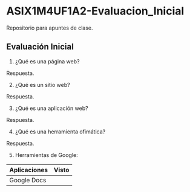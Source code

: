 # ASIX1M4UF1A2-Evaluacion_Inicial

Repositorio para apuntes de clase.

## Evaluación Inicial

1. ¿Qué es una página web?

Respuesta. 

2. ¿Qué es un sitio web?

Respuesta. 

3. ¿Qué es una aplicación web?

Respuesta. 

4. ¿Qué es una herramienta ofimática?

Respuesta.

5. Herramientas de Google:

|Aplicaciones|Visto|
|-------------|:----------:|
|Google Docs|        |
